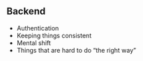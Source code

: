 ##  Backend

<ul class="list--biggy">
  <li class="fragment">Authentication</li>
  <li class="fragment">Keeping things consistent</li>
  <li class="fragment">Mental shift</li>
  <li class="fragment">Things that are hard to do “the right way”</li>
</ul>
